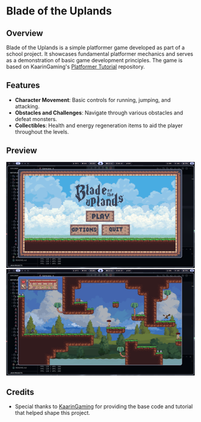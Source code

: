 # Blade of the Uplands

## Overview

Blade of the Uplands is a simple platformer game developed as part of a school project. It showcases fundamental platformer mechanics and serves as a demonstration of basic game development principles. The game is based on KaarinGaming's [Platformer Tutorial](https://github.com/KaarinGaming/PlatformerTutorial.git) repository.

## Features

- **Character Movement**: Basic controls for running, jumping, and attacking.
- **Obstacles and Challenges**: Navigate through various obstacles and defeat monsters.
- **Collectibles**: Health and energy regeneration items to aid the player throughout the levels.

## Preview

![Main Menu](/preview/main-menu.png)
![Level One](/preview/level-one.png)

## Credits

- Special thanks to [KaarinGaming](https://github.com/KaarinGaming) for providing the base code and tutorial that helped shape this project.
